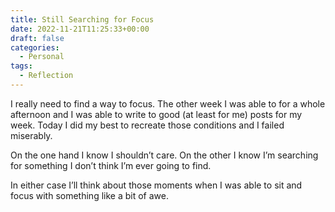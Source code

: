 ```yaml
---
title: Still Searching for Focus
date: 2022-11-21T11:25:33+00:00
draft: false
categories:
  - Personal
tags:
  - Reflection
---
```


I really need to find a way to focus. The other week I was able to for a whole afternoon and I was able to write to good (at least for me) posts for my week. Today I did my best to recreate those conditions and I failed miserably.

On the one hand I know I shouldn’t care. On the other I know I’m searching for something I don’t think I’m ever going to find.

In either case I’ll think about those moments when I was able to sit and focus with something like a bit of awe.